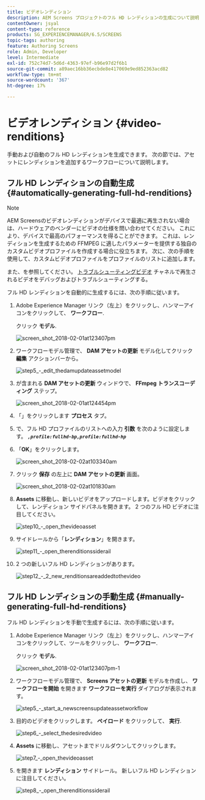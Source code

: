 ```yaml
---
title: ビデオレンディション
description: AEM Screens プロジェクトのフル HD レンディションの生成について説明します。
contentOwner: jsyal
content-type: reference
products: SG_EXPERIENCEMANAGER/6.5/SCREENS
topic-tags: authoring
feature: Authoring Screens
role: Admin, Developer
level: Intermediate
exl-id: 752c74d7-5d6d-4363-97ef-b96e97d2f6b1
source-git-commit: a89aec16bb36ecbde8e417069e9ed852363acd82
workflow-type: tm+mt
source-wordcount: '367'
ht-degree: 17%

---
```


# ビデオレンディション {#video-renditions}

手動および自動のフル HD レンディションを生成できます。 次の節では、アセットにレンディションを追加するワークフローについて説明します。

## フル HD レンディションの自動生成 {#automatically-generating-full-hd-renditions}

>[!NOTE]
>
>AEM Screensのビデオレンディションがデバイスで最適に再生されない場合は、ハードウェアのベンダーにビデオの仕様を問い合わせてください。 これにより、デバイスで最高のパフォーマンスを得ることができます。 これは、レンディションを生成するための FFMPEG に適したパラメーターを提供する独自のカスタムビデオプロファイルを作成する場合に役立ちます。 次に、次の手順を使用して、カスタムビデオプロファイルをプロファイルのリストに追加します。
>
>また、を参照してください。 [トラブルシューティングビデオ](troubleshoot-videos.md) チャネルで再生されるビデオをデバッグおよびトラブルシューティングする。

フル HD レンディションを自動的に生成するには、次の手順に従います。

1. Adobe Experience Manager リンク（左上）をクリックし、ハンマーアイコンをクリックして、 **ワークフロー**.

   クリック **モデル**.

   ![screen_shot_2018-02-01at123407pm](assets/screen_shot_2018-02-01at123407pm.png)

1. ワークフローモデル管理で、 **DAM アセットの更新** モデル化してクリック **編集** アクションバーから。

   ![step5_-_edit_thedamupdateassetmodel](assets/step5_-_edit_thedamupdateassetmodel.png)

1. が含まれる **DAM アセットの更新** ウィンドウで、 **FFmpeg トランスコーディング** ステップ。

   ![screen_shot_2018-02-01at124454pm](assets/screen_shot_2018-02-01at124454pm.png)

1. 「」をクリックします **プロセス** タブ。
1. で、フル HD プロファイルのリストへの入力 **引数** を次のように設定します。
   ***`,profile:fullhd-bp,profile:fullhd-hp`***
1. 「**OK**」をクリックします。

   ![screen_shot_2018-02-02at103340am](assets/screen_shot_2018-02-02at103340am.png)

1. クリック **保存** の左上に **DAM アセットの更新** 画面。

   ![screen_shot_2018-02-02at101830am](assets/screen_shot_2018-02-02at101830am.png)

1. **Assets** に移動し、新しいビデオをアップロードします。ビデオをクリックして、レンディション サイドパネルを開きます。 2 つのフル HD ビデオに注目してください。

   ![step10_-_open_thevideoasset](assets/step10_-_open_thevideoasset.png)

1. サイドレールから「**レンディション**」を開きます。

   ![step11_-_open_therenditionssiderail](assets/step11_-_open_therenditionssiderail.png)

1. 2 つの新しいフル HD レンディションがあります。

   ![step12_-_2_new_renditionsareaddedtothevideo](assets/step12_-_2_new_renditionsareaddedtothevideo.png)

## フル HD レンディションの手動生成 {#manually-generating-full-hd-renditions}

フル HD レンディションを手動で生成するには、次の手順に従います。

1. Adobe Experience Manager リンク（左上）をクリックし、ハンマーアイコンをクリックして、ツールをクリックし、 **ワークフロー**.

   クリック **モデル**.

   ![screen_shot_2018-02-01at123407pm-1](assets/screen_shot_2018-02-01at123407pm-1.png)

1. ワークフローモデル管理で、 **Screens アセットの更新** モデルを作成し、 **ワークフローを開始** を開きます **ワークフローを実行** ダイアログが表示されます。

   ![step5_-_start_a_newscreensupdateassetworkflow](assets/step5_-_start_a_newscreensupdateassetworkflow.png)

1. 目的のビデオをクリックします。 **ペイロード** をクリックして、 **実行**.

   ![step6_-_select_thedesiredvideo](assets/step6_-_select_thedesiredvideo.png)

1. **Assets** に移動し、アセットまでドリルダウンしてクリックします。

   ![step7_-_open_thevideoasset](assets/step7_-_open_thevideoasset.png)

1. を開きます **レンディション** サイドレール。 新しいフル HD レンディションに注目してください。

   ![step8_-_open_therenditionssiderail](assets/step8_-_open_therenditionssiderail.png)
